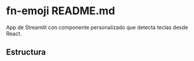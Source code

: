 # fn-emoji README.md

App de Streamlit con componente personalizado que detecta teclas desde React.

## Estructura

